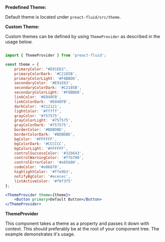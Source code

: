 <b>Predefined Theme:</b>

Default theme is located under `preact-fluid/src/theme`.

<b>Custom Theme:</b>
 
Custom themes can be defined by using `ThemeProvider` as described in the usage below. 

```jsx static

import { ThemeProvider } from 'preact-fluid';

const theme = {
	primaryColor: "#E91E63",
	primaryColorDark: '#C2185B',
	primaryColorLight: '#F8BBD0',
	secondaryColor: '#E91E63',
	secondaryColorDark: '#C2185B',
	secondaryColorLight: '#F8BBD0',
	linkColor: '#E040FB',
	linkColorDark: '#E040FB',
	darkColor: '#212121',
	lightColor: '#fffff',
	grayColor: '#757575',
	grayColorLight: '#757575',
	grayColorDark: '#757575',
	borderColor: '#BDBDBD',
	borderColorDark: '#BDBDBD',
	bgColor: '#FFFFFF',
	bgColorDark: '#CCCCCC',
	bgColorLight: '#FFFFFF',
	controlSuccessColor: '#32b643',
	controlWarningColor: '#ffb700',
	controlErrorColor: '#e85600',
	codeColor: '#e06870',
	highlightColor: '#ffe9b3',
	notifyBgColor: '#ececec',
	listActiveColor: '#f0f3f5'
};

<ThemeProvider theme={theme}>
	<Button primary>Default Button</Button>
</ThemeProvider>

```

<b>ThemeProvider</b>

This component takes a theme as a property and passes it down with context. This should preferably be at the root of your component tree. The example demonstrates it's usage.

